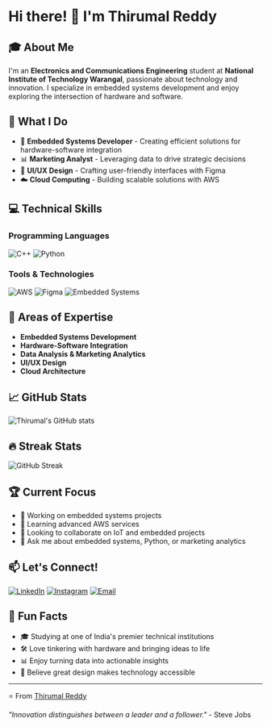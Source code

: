 # Hi there! 👋 I'm Thirumal Reddy

## 🎓 About Me
I'm an **Electronics and Communications Engineering** student at **National Institute of Technology Warangal**, passionate about technology and innovation. I specialize in embedded systems development and enjoy exploring the intersection of hardware and software.

## 🚀 What I Do
- 🔧 **Embedded Systems Developer** - Creating efficient solutions for hardware-software integration
- 📊 **Marketing Analyst** - Leveraging data to drive strategic decisions
- 🎨 **UI/UX Design** - Crafting user-friendly interfaces with Figma
- ☁️ **Cloud Computing** - Building scalable solutions with AWS

## 💻 Technical Skills

### Programming Languages
![C++](https://img.shields.io/badge/C++-00599C?style=for-the-badge&logo=c%2B%2B&logoColor=white)
![Python](https://img.shields.io/badge/Python-3776AB?style=for-the-badge&logo=python&logoColor=white)

### Tools & Technologies
![AWS](https://img.shields.io/badge/AWS-232F3E?style=for-the-badge&logo=amazon-aws&logoColor=white)
![Figma](https://img.shields.io/badge/Figma-F24E1E?style=for-the-badge&logo=figma&logoColor=white)
![Embedded Systems](https://img.shields.io/badge/Embedded_Systems-FF6F00?style=for-the-badge&logo=arduino&logoColor=white)

## 🌟 Areas of Expertise
- **Embedded Systems Development**
- **Hardware-Software Integration**
- **Data Analysis & Marketing Analytics**
- **UI/UX Design**
- **Cloud Architecture**

## 📈 GitHub Stats
![Thirumal's GitHub stats](https://github-readme-stats.vercel.app/api?username=YourGitHubUsername&show_icons=true&theme=radical)

## 🔥 Streak Stats
![GitHub Streak](https://github-readme-streak-stats.herokuapp.com/?user=YourGitHubUsername&theme=radical)

## 🏆 Current Focus
- 🔭 Working on embedded systems projects
- 🌱 Learning advanced AWS services
- 👯 Looking to collaborate on IoT and embedded projects
- 💬 Ask me about embedded systems, Python, or marketing analytics

## 📫 Let's Connect!
[![LinkedIn](https://img.shields.io/badge/LinkedIn-0077B5?style=for-the-badge&logo=linkedin&logoColor=white)](https://www.linkedin.com/in/thirumal-reddy-bandi-34a7a3250/)
[![Instagram](https://img.shields.io/badge/Instagram-E4405F?style=for-the-badge&logo=instagram&logoColor=white)](https://instagram.com/your-instagram-handle)
[![Email](https://img.shields.io/badge/Email-D14836?style=for-the-badge&logo=gmail&logoColor=white)](mailto:bandi.thirumalreddy@gmail.com)

## 🎯 Fun Facts
- 🎓 Studying at one of India's premier technical institutions
- 🛠️ Love tinkering with hardware and bringing ideas to life
- 📊 Enjoy turning data into actionable insights
- 🎨 Believe great design makes technology accessible

---
⭐️ From [Thirumal Reddy](https://github.com/YourGitHubUsername)

*"Innovation distinguishes between a leader and a follower."* - Steve Jobs
